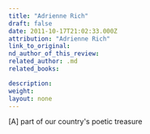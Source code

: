```yaml
---
title: "Adrienne Rich"
draft: false
date: 2011-10-17T21:02:33.000Z
attribution: "Adrienne Rich"
link_to_original:
nd_author_of_this_review:
related_author: .md
related_books:

description:
weight:
layout: none
---
```

[A] part of our country's poetic treasure

